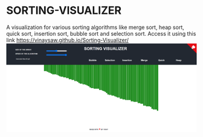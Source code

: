# SORTING-VISUALIZER
A visualization for various sorting algorithms like merge sort, heap sort, quick sort, insertion sort, bubble sort and selection sort.
Access it using this link https://vinaysaw.github.io/Sorting-Visualizer/
![](https://github.com/vinaysaw/Sorting-Visualizer/blob/main/css/Screenshot%20(234).png)
